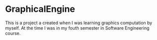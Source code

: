 # GraphicalEngine

This is a project a created when I was learning graphics computation by myself. At the time I was in my fouth semester in Software Engineering course.
